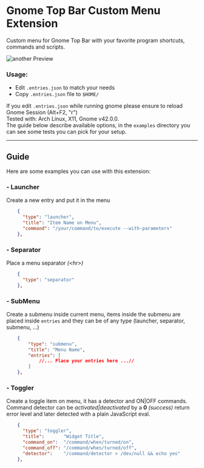 # Gnome Top Bar Custom Menu Extension
Custom menu for Gnome Top Bar with your favorite program shortcuts, commands and scripts.

![another Preview](widget.png)


### Usage:
- Edit `.entries.json` to match your needs
- Copy `.entries.json` file to `$HOME/`  

If you edit `.entries.json` while running gnome please ensure to reload Gnome Session (Alt+F2, "r")  
Tested with: Arch Linux, X11, Gnome v42.0.0.  
The guide below describe available options, in the `examples` directory you can see some tests you can
pick for your setup.


---

## Guide
Here are some examples you can use with this extension:
### **- Launcher**
Create a new entry and put it in the menu
```json
    {
      "type": "launcher",
      "title": "Item Name on Menu",
      "command": "/your/command/to/execute --with-parameters"
    },
```

### **- Separator**
Place a menu separator _(\<hr>)_
```json
    {
      "type": "separator"
    },
```

### **- SubMenu**
Create a submenu inside current menu, items inside the submenu are placed inside `entries`
and they can be of any type (launcher, separator, submenu, ...)
```json
    {
        "type": "submenu",
        "title": "Menu Name",
        "entries": [
            //... Place your entries here ...//
        ]
    },
```

### **- Toggler**
Create a toggle item on menu, it has a detector and ON|OFF commands.
Command detector can be _activated|deactivated_ by a **0** _(success)_ return error level
and later detected with a plain JavaScript eval.
```json
    {
      "type": "toggler",
      "title":       "Widget Title",
      "command_on":  "/command/when/turned/on",
      "command_off": "/command/when/turned/off",
      "detector":    "/command/detector > /dev/null && echo yes"
    },
```
